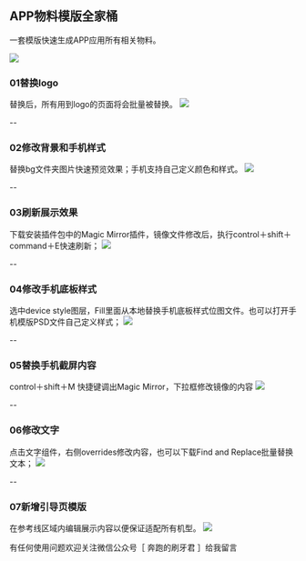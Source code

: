 
## APP物料模版全家桶

一套模版快速生成APP应用所有相关物料。

![](http://sjnk88.com/wp-content/uploads/2017/10/屏幕快照-2017-10-26-下午1.17.57.png)


### 01替换logo
替换后，所有用到logo的页面将会批量被替换。
![](http://sjnk88.com/wp-content/uploads/2017/10/01替换logo.gif)


--

### 02修改背景和手机样式
替换bg文件夹图片快速预览效果；手机支持自己定义颜色和样式。
![](http://sjnk88.com/wp-content/uploads/2017/10/02修改背景和手机样式.gif)

--

### 03刷新展示效果
下载安装插件包中的Magic Mirror插件，镜像文件修改后，执行control＋shift＋command＋E快速刷新；
![](http://sjnk88.com/wp-content/uploads/2017/10/03刷新展示效果.gif)

--

### 04修改手机底板样式
选中device style图层，Fill里面从本地替换手机底板样式位图文件。也可以打开手机模版PSD文件自己定义样式；
![](http://sjnk88.com/wp-content/uploads/2017/10/04修改手机底板样式.gif)

--

### 05替换手机截屏内容
control＋shift＋M  快捷键调出Magic Mirror，下拉框修改镜像的内容
![](http://sjnk88.com/wp-content/uploads/2017/10/05替换手机截屏内容.gif)

--

### 06修改文字
点击文字组件，右侧overrides修改内容，也可以下载Find and Replace批量替换文本；
![](http://sjnk88.com/wp-content/uploads/2017/10/06修改文字.gif)

--

### 07新增引导页模版
在参考线区域内编辑展示内容以便保证适配所有机型。
![](http://sjnk88.com/wp-content/uploads/2017/10/屏幕快照-2017-10-26-下午10.50.18.png)


有任何使用问题欢迎关注微信公众号［ 奔跑的刷牙君 ］给我留言

